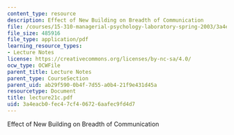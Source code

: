 ```yaml
---
content_type: resource
description: Effect of New Building on Breadth of Communication
file: /courses/15-310-managerial-psychology-laboratory-spring-2003/3a4eacb0fec47cf406726aafec9fd4d7_lecture21c.pdf
file_size: 485916
file_type: application/pdf
learning_resource_types:
- Lecture Notes
license: https://creativecommons.org/licenses/by-nc-sa/4.0/
ocw_type: OCWFile
parent_title: Lecture Notes
parent_type: CourseSection
parent_uid: ab29f590-0b4f-7d55-a0b4-21f9e431d45a
resourcetype: Document
title: lecture21c.pdf
uid: 3a4eacb0-fec4-7cf4-0672-6aafec9fd4d7
---
```

Effect of New Building on Breadth of Communication